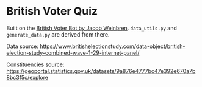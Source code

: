 # British Voter Quiz

Built on the [British Voter Bot by Jacob Weinbren](https://github.com/JacobWeinbren/Voter-Bots/tree/main/Britain). `data_utils.py` and `generate_data.py` are derived from there.

Data source: https://www.britishelectionstudy.com/data-object/british-election-study-combined-wave-1-29-internet-panel/

Constituencies source: https://geoportal.statistics.gov.uk/datasets/9a876e4777bc47e392e670a7b8bc3f5c/explore
